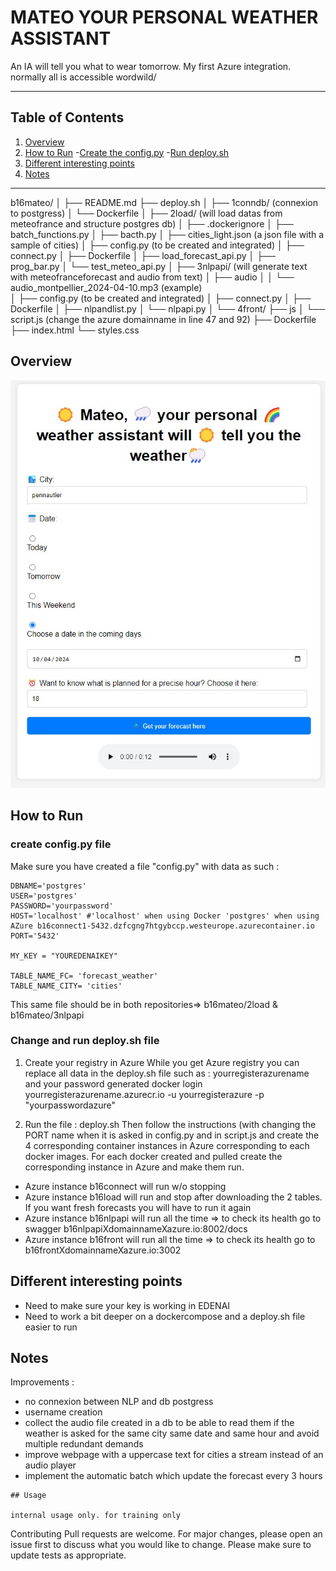 # MATEO YOUR PERSONAL WEATHER ASSISTANT

An IA will tell you what to wear tomorrow.
My first Azure integration.
normally all is accessible wordwild/

---

## Table of Contents

1. [Overview](#overview)
2. [How to Run](#how-to-run) -[Create the config.py](#create-config.py-file) -[Run deploy.sh](#change-and-run-deploy.sh-file)
3. [Different interesting points](#different-interesting-points)
4. [Notes](#notes)

---

b16mateo/
│
├── README.md
├── deploy.sh
│
├── 1conndb/ (connexion to postgress)
│ └── Dockerfile
│
├── 2load/ (will load datas from meteofrance and structure postgres db)
│ ├── .dockerignore
│ ├── batch_functions.py
│ ├── bacth.py
│ ├── cities_light.json (a json file with a sample of cities)
│ ├── config.py (to be created and integrated)
│ ├── connect.py
│ ├── Dockerfile
│ ├── load_forecast_api.py
│ ├── prog_bar.py
│ └── test_meteo_api.py
│
├── 3nlpapi/ (will generate text with meteofranceforecast and audio from text)
│ ├── audio
│ │ └── audio_montpellier_2024-04-10.mp3 (example)  
│ ├── config.py (to be created and integrated)
│ ├── connect.py
│ ├── Dockerfile
│ ├── nlpandlist.py
│ └── nlpapi.py
│
└── 4front/
├── js
│ └── script.js (change the azure domainname in line 47 and 92)
├── Dockerfile
├── index.html
└── styles.css

## Overview

![webpage of your Mateo assistant](b16mateo/4front/mateo_webpage.jpg)

## How to Run

### create config.py file

Make sure you have created a file "config.py" with data as such :

```
DBNAME='postgres'
USER='postgres'
PASSWORD='yourpassword'
HOST='localhost' #'localhost' when using Docker 'postgres' when using AZure b16connect1-5432.dzfcgng7htgybccp.westeurope.azurecontainer.io
PORT='5432'

MY_KEY = "YOUREDENAIKEY"

TABLE_NAME_FC= 'forecast_weather'
TABLE_NAME_CITY= 'cities'
```

This same file should be in both repositories=>
b16mateo/2load & b16mateo/3nlpapi

### Change and run deploy.sh file

1. Create your registry in Azure
   While you get Azure registry you can replace all data in the deploy.sh file such as : yourregisterazurename and your password generated
   docker login yourregisterazurename.azurecr.io -u yourregisterazure -p "yourpasswordazure"

2. Run the file : deploy.sh
   Then follow the instructions (with changing the PORT name when it is asked in config.py and in script.js and create the 4 corresponding container instances in Azure corresponding to each docker images.
   For each docker created and pulled create the corresponding instance in Azure and make them run.

- Azure instance b16connect will run w/o stopping
- Azure instance b16load will run and stop after downloading the 2 tables. If you want fresh forecasts you will have to run it again
- Azure instance b16nlpapi will run all the time => to check its health go to swagger b16nlpapiXdomainnameXazure.io:8002/docs
- Azure instance b16front will run all the time => to check its health go to b16frontXdomainnameXazure.io:3002

## Different interesting points

- Need to make sure your key is working in EDENAI
- Need to work a bit deeper on a dockercompose and a deploy.sh file easier to run

## Notes

Improvements :

- no connexion between NLP and db postgress
- username creation
- collect the audio file created in a db to be able to read them if the weather is asked for the same city same date and same hour and avoid multiple redundant demands
- improve webpage with a uppercase text for cities a stream instead of an audio player
- implement the automatic batch which update the forecast every 3 hours

```
## Usage

internal usage only. for training only
```

Contributing
Pull requests are welcome. For major changes, please open an issue first to discuss what you would like to change.
Please make sure to update tests as appropriate.
